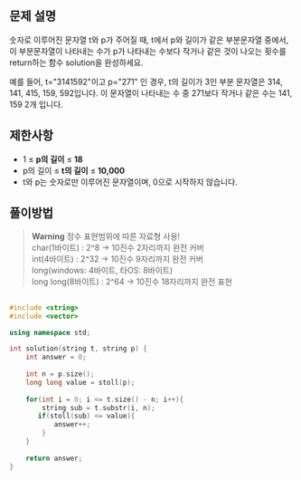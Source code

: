 ## 문제 설명
숫자로 이루어진 문자열 t와 p가 주어질 때, t에서 p와 길이가 같은 부분문자열 중에서, 이 부분문자열이 나타내는
수가 p가 나타내는 수보다 작거나 같은 것이 나오는 횟수를 return하는 함수 solution을 완성하세요.

예를 들어, t="3141592"이고 p="271" 인 경우, t의 길이가 3인 부분 문자열은 314, 141, 415, 159, 592입니다. 이
문자열이 나타내는 수 중 271보다 작거나 같은 수는 141, 159 2개 입니다.


## 제한사항
- 1 ≤ **p의 길이** ≤ **18**
- p의 길이 ≤ **t의 길이** ≤ **10,000**
- t와 p는 숫자로만 이루어진 문자열이며, 0으로 시작하지 않습니다.


## 풀이방법
> **Warning** 정수 표현범위에 따른 자료형 사용!  
> char(1바이트) : 2^8 -> 10진수 2자리까지 완전 커버  
> int(4바이트) : 2^32 -> 10진수 9자리까지 완전 커버  
> long(windows: 4바이트, 타OS: 8바이트)  
> long long(8바이트) : 2^64 -> 10진수 18자리까지 완전 표현  


## 
```C++
#include <string>
#include <vector>

using namespace std;

int solution(string t, string p) {
    int answer = 0;
    
    int n = p.size();
    long long value = stoll(p);
    
    for(int i = 0; i <= t.size() - n; i++){
        string sub = t.substr(i, n);
       if(stoll(sub) <= value){
           answer++;
        }
    }
    
    return answer;
}
```
